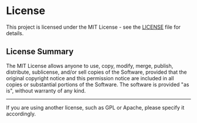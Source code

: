# License

This project is licensed under the MIT License - see the [LICENSE](LICENSE) file for details.

## License Summary

The MIT License allows anyone to use, copy, modify, merge, publish, distribute, sublicense, and/or sell copies of the Software, provided that the original copyright notice and this permission notice are included in all copies or substantial portions of the Software. The software is provided "as is", without warranty of any kind.

---

If you are using another license, such as GPL or Apache, please specify it accordingly.
